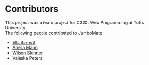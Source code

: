 # Contributors

This project was a team project for CS20: Web Programming at Tufts University. </br>
The following people contributed to JumboMate:

- [Ella Barnett](https://github.com/ebarne04)
- [Ariella Mann](https://github.com/ariellamann02)
- [Wilson Skinner](https://github.com/wilsskin)
- Valeska Peters

